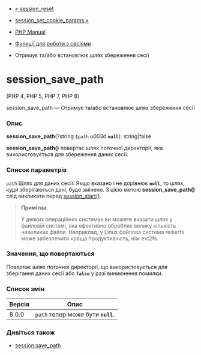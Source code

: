- [« session_reset](function.session-reset.md)
- [session_set_cookie_params
»](function.session-set-cookie-params.md)

- [PHP Manual](index.md)
- [Функції для роботи з сесіями](ref.session.md)
- Отримує та/або встановлює шлях збереження сесії

# session_save_path

(PHP 4, PHP 5, PHP 7, PHP 8)

session_save_path — Отримує та/або встановлює шлях збереження сесії

### Опис

**session_save_path**(?string `$path` u003d **`null`**): string\|false

**session_save_path()** повертає шлях поточної директорії, яка
використовується для збереження даних сесії.

### Список параметрів

`path`
Шлях для даних сесії. Якщо вказано і не дорівнює **`null`**, то шлях, куди
зберігаються дані, буде змінено. З цією метою **session_save_path()**
слід викликати перед [session_start()](function.session-start.md).

> **Примітка**:
>
> У деяких операційних системах ви можете вказати шлях у файловій
> системі, яка ефективно обробляє велику кількість невеликих
> файли. Наприклад, у Linux файлова система reiserfs може забезпечити
> краща продуктивність, ніж ext2fs.

### Значення, що повертаються

Повертає шлях поточної директорії, що використовується для зберігання даних
сесії або **`false`** у разі виникнення помилки.

### Список змін

| Версія | Опис |
|--------|--------------------------------------|
| 8.0.0 | `path` тепер може бути **`null`**. |

### Дивіться також

- [session.save_path](session.configuration.md#ini.session.save-path)
